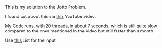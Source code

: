 This is my solution to the Jotto Problem.

I found out about this via [this](https://youtu.be/c33AZBnRHks?si=_DtsjOe_0Xz12iZy) YouTube video.

My Code runs, with 20 threads, in about 7 seconds, which is still quite slow compared to the ones mentioned in the video but still faster than a month

Use [this](https://github.com/dwyl/english-words) List for the input

